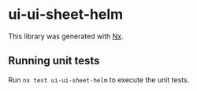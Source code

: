 # ui-ui-sheet-helm

This library was generated with [Nx](https://nx.dev).


## Running unit tests

Run `nx test ui-ui-sheet-helm` to execute the unit tests.

